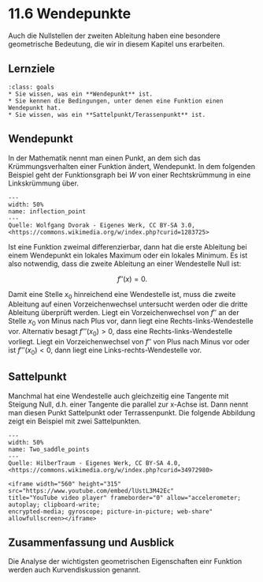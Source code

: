# 11.6 Wendepunkte

Auch die Nullstellen der zweiten Ableitung haben eine besondere geometrische
Bedeutung, die wir in diesem Kapitel uns erarbeiten.

## Lernziele

```{admonition} Lernziele
:class: goals
* Sie wissen, was ein **Wendepunkt** ist.
* Sie kennen die Bedingungen, unter denen eine Funktion einen Wendepunkt hat.
* Sie wissen, was ein **Sattelpunkt/Terassenpunkt** ist.
```

## Wendepunkt

In der Mathematik nennt man einen Punkt, an dem sich das Krümmungsverhalten
einer Funktion ändert, Wendepunkt. In dem folgenden Beispiel geht der
Funktionsgraph bei $W$ von einer Rechtskrümmung in eine Linkskrümmung über.

```{figure} pics/inflection_point.png
---
width: 50%
name: inflection_point
---
Quelle: Wolfgang Dvorak - Eigenes Werk, CC BY-SA 3.0, <https://commons.wikimedia.org/w/index.php?curid=1283725>
```

Ist eine Funktion zweimal differenzierbar, dann hat die erste Ableitung bei
einem Wendepunkt ein lokales Maximum oder ein lokales Minimum. Es ist also
notwendig, dass die zweite Ableitung an einer Wendestelle Null ist:

$$f''(x) = 0.$$

Damit eine Stelle $x_0$ hinreichend eine Wendestelle ist, muss die zweite
Ableitung auf einen Vorzeichenwechsel untersucht werden oder die dritte
Ableitung überprüft werden. Liegt ein Vorzeichenwechsel von $f''$ an der Stelle
$x_0$ von Minus nach Plus vor, dann liegt eine Rechts-links-Wendestelle vor.
Alternativ besagt $f'''(x_0) > 0$, dass eine Rechts-links-Wendestelle vorliegt.
Liegt ein Vorzeichenwechsel von $f''$ von Plus nach Minus vor oder ist
$f'''(x_0)<0$, dann liegt eine Links-rechts-Wendestelle vor.

## Sattelpunkt

Manchmal hat eine Wendestelle auch gleichzeitig eine Tangente mit Steigung Null,
d.h. einer Tangente die parallel zur x-Achse ist. Dann nennt man diesen Punkt
Sattelpunkt oder Terrassenpunkt. Die folgende Abbildung zeigt ein Beispiel mit
zwei Sattelpunkten.

```{figure} pics/Two_saddle_points.svg
---
width: 50%
name: Two_saddle_points
---
Quelle: HilberTraum - Eigenes Werk, CC BY-SA 4.0, <https://commons.wikimedia.org/w/index.php?curid=34972980>
```

```{dropdown} Video "Wendestellen und Sattelstellen" von Mathematische Methoden
<iframe width="560" height="315" src="https://www.youtube.com/embed/lUstL3M42Ec"
title="YouTube video player" frameborder="0" allow="accelerometer; autoplay; clipboard-write;
encrypted-media; gyroscope; picture-in-picture; web-share" allowfullscreen></iframe>
```

## Zusammenfassung und Ausblick

Die Analyse der wichtigsten geometrischen Eigenschaften einr Funktion werden
auch Kurvendiskussion genannt.
